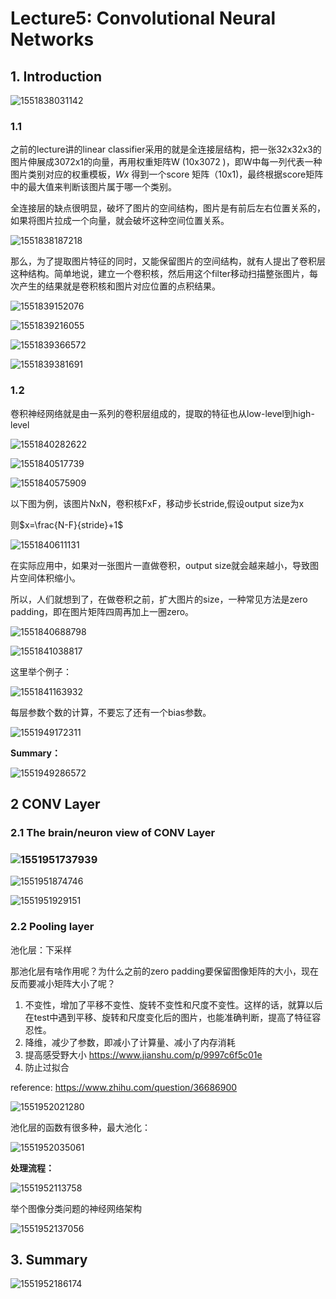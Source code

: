 # Lecture5: Convolutional Neural Networks

## 1. Introduction

![1551838031142](assets/1551838031142.png)

### 1.1

之前的lecture讲的linear classifier采用的就是全连接层结构，把一张32x32x3的图片伸展成3072x1的向量，再用权重矩阵W (10x3072 )，即W中每一列代表一种图片类别对应的权重模板，$Wx​$ 得到一个score 矩阵（10x1)，最终根据score矩阵中的最大值来判断该图片属于哪一个类别。

全连接层的缺点很明显，破坏了图片的空间结构，图片是有前后左右位置关系的，如果将图片拉成一个向量，就会破坏这种空间位置关系。

![1551838187218](assets/1551838187218.png)

那么，为了提取图片特征的同时，又能保留图片的空间结构，就有人提出了卷积层这种结构。简单地说，建立一个卷积核，然后用这个filter移动扫描整张图片，每次产生的结果就是卷积核和图片对应位置的点积结果。

![1551839152076](assets/1551839152076.png)

![1551839216055](assets/1551839216055.png)

![1551839366572](assets/1551839366572.png)

![1551839381691](assets/1551839381691.png)

### 1.2

卷积神经网络就是由一系列的卷积层组成的，提取的特征也从low-level到high-level

![1551840282622](assets/1551840282622.png)

![1551840517739](assets/1551840517739.png)

![1551840575909](assets/1551840575909.png)

以下图为例，该图片NxN，卷积核FxF，移动步长stride,假设output size为x

则$x=\frac{N-F}{stride}+1$  

![1551840611131](assets/1551840611131.png)

在实际应用中，如果对一张图片一直做卷积，output size就会越来越小，导致图片空间体积缩小。

所以，人们就想到了，在做卷积之前，扩大图片的size，一种常见方法是zero padding，即在图片矩阵四周再加上一圈zero。

![1551840688798](assets/1551840688798.png)

![1551841038817](assets/1551841038817.png)

这里举个例子：

![1551841163932](assets/1551841163932.png)

每层参数个数的计算，不要忘了还有一个bias参数。

![1551949172311](assets/1551949172311.png)

**Summary：**

![1551949286572](assets/1551949286572.png)

## 2 CONV Layer

 ### 2.1 The brain/neuron view of CONV Layer

 ###  ![1551951737939](assets/1551951737939.png)

![1551951874746](assets/1551951874746.png)

![1551951929151](assets/1551951929151.png)

### 2.2 Pooling layer

池化层：下采样

那池化层有啥作用呢？为什么之前的zero padding要保留图像矩阵的大小，现在反而要减小矩阵大小了呢？

1. 不变性，增加了平移不变性、旋转不变性和尺度不变性。这样的话，就算以后在test中遇到平移、旋转和尺度变化后的图片，也能准确判断，提高了特征容忍性。
2. 降维，减少了参数，即减小了计算量、减小了内存消耗
3. 提高感受野大小 https://www.jianshu.com/p/9997c6f5c01e
4. 防止过拟合

reference: https://www.zhihu.com/question/36686900

![1551952021280](assets/1551952021280.png)

池化层的函数有很多种，最大池化：

![1551952035061](assets/1551952035061.png)

**处理流程：**

![1551952113758](assets/1551952113758.png)

举个图像分类问题的神经网络架构

![1551952137056](assets/1551952137056.png)

## 3. Summary

![1551952186174](assets/1551952186174.png)

